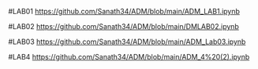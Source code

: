 #LAB01 https://github.com/Sanath34/ADM/blob/main/ADM_LAB1.ipynb

#LAB02 https://github.com/Sanath34/ADM/blob/main/DMLAB02.ipynb

#LAB03 https://github.com/Sanath34/ADM/blob/main/ADM_Lab03.ipynb

#LAB4 https://github.com/Sanath34/ADM/blob/main/ADM_4%20(2).ipynb

